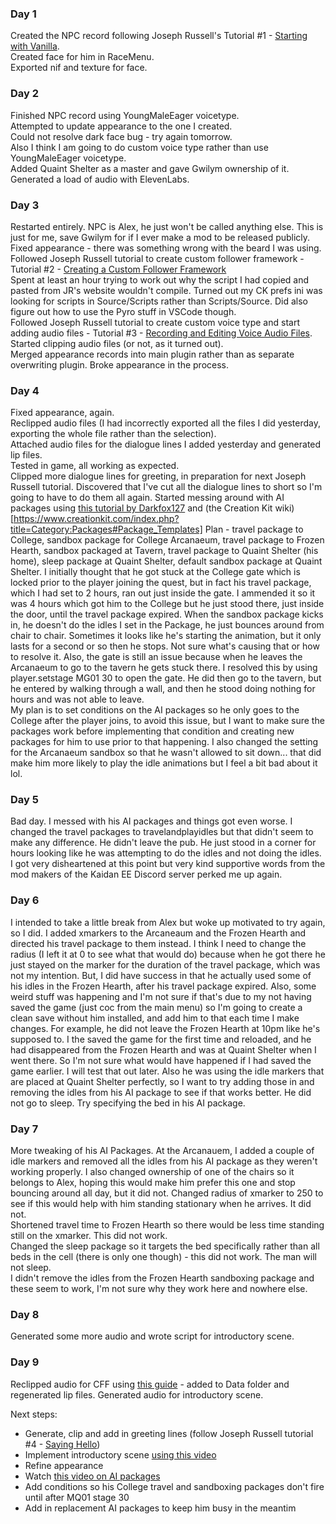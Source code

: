 ### Day 1 
Created the NPC record following Joseph Russell's Tutorial #1 - [Starting with Vanilla](https://www.youtube.com/watch?v=oJB7eLcCo0c).  
Created face for him in RaceMenu.    
Exported nif and texture for face.

### Day 2
Finished NPC record using YoungMaleEager voicetype.  
Attempted to update appearance to the one I created.   
Could not resolve dark face bug - try again tomorrow.  
Also I think I am going to do custom voice type rather than use YoungMaleEager voicetype.  
Added Quaint Shelter as a master and gave Gwilym ownership of it.  
Generated a load of audio with ElevenLabs.

### Day 3
Restarted entirely.  NPC is Alex, he just won't be called anything else.  This is just for me, save Gwilym for if I ever make a mod to be released publicly.  
Fixed appearance - there was something wrong with the beard I was using.  
Followed Joseph Russell tutorial to create custom follower framework  - Tutorial #2 - [Creating a Custom Follower Framework](https://www.youtube.com/watch?v=kEVu-ujB9XU&t=2189s)  
Spent at least an hour trying to work out why the script I had copied and pasted from JR's website wouldn't compile.  Turned out my CK prefs ini was looking for scripts in Source/Scripts rather than Scripts/Source.  Did also figure out how to use the Pyro stuff in VSCode though.  
Followed Joseph Russell tutorial to create custom voice type and start adding audio files - Tutorial #3 - [Recording and Editing Voice Audio Files](https://www.youtube.com/watch?v=aWvnr05bXbQ&t=674s).  
Started clipping audio files (or not, as it turned out).  
Merged appearance records into main plugin rather than as separate overwriting plugin.  Broke appearance in the process.

### Day 4
Fixed appearance, again.  
Reclipped audio files (I had incorrectly exported all the files I did yesterday, exporting the whole file rather than the selection).  
Attached audio files for the dialogue lines I added yesterday and generated lip files.  
Tested in game, all working as expected.  
Clipped more dialogue lines for greeting, in preparation for next Joseph Russell tutorial.
Discovered that I've cut all the dialogue lines to short so I'm going to have to do them all again. 
Started messing around with AI packages using [this tutorial by Darkfox127](https://www.youtube.com/watch?v=E3Nd8LXYRA0&t=900s) and (the Creation Kit wiki)[https://www.creationkit.com/index.php?title=Category:Packages#Package_Templates]
Plan - travel package to College, sandbox package for College Arcanaeum, travel package to Frozen Hearth, sandbox packaged at Tavern, travel package to Quaint Shelter (his home), sleep package at Quaint Shelter, default sandbox package at Quaint Shelter.
I initially thought that he got stuck at the College gate which is locked prior to the player joining the quest, but in fact his travel package, which I had set to 2 hours, ran out just inside the gate.  I ammended it so it was 4 hours which got him to the College but he just stood there, just inside the door, until the travel package expired.
When the sandbox package kicks in, he doesn't do the idles I set in the Package, he just bounces around from chair to chair.  Sometimes it looks like he's starting the animation, but it only lasts for a second or so then he stops.  Not sure what's causing that or how to resolve it.
Also, the gate is still an issue because when he leaves the Arcanaeum to go to the tavern he gets stuck there.
I resolved this by using player.setstage MG01 30 to open the gate.  He did then go to the tavern, but he entered by walking through a wall, and then he stood doing nothing for hours and was not able to leave.  
My plan is to set conditions on the AI packages so he only goes to the College after the player joins, to avoid this issue, but I want to make sure the packages work before implementing that condition and creating new packages for him to use prior to that happening.
I also changed the setting for the Arcanaeum sandbox so that he wasn't allowed to sit down... that did make him more likely to play the idle animations but I feel a bit bad about it lol.

### Day 5
Bad day.  I messed with his AI packages and things got even worse.  I changed the travel packages to travelandplayidles but that didn't seem to make any difference.  He didn't leave the pub.  He just stood in a corner for hours looking like he was attempting to do the idles and not doing the idles.  I got very disheartened at this point but very kind supportive words from the mod makers of the Kaidan EE Discord server perked me up again. 

### Day 6
I intended to take a little break from Alex but woke up motivated to try again, so I did.  I added xmarkers to the Arcaneaum and the Frozen Hearth and directed his travel package to them instead.  I think I need to change the radius (I left it at 0 to see what that would do) because when he got there he just stayed on the marker for the duration of the travel package, which was not my intention.  But, I did have success in that he actually used some of his idles in the Frozen Hearth, after his travel package expired.  Also, some weird stuff was happening and I'm not sure if that's due to my not having saved the game (just coc from the main menu) so I'm going to create a clean save without him installed, and add him to that each time I make changes.  For example, he did not leave the Frozen Hearth at 10pm like he's supposed to.  I the saved the game for the first time and reloaded, and he had disappeared from the Frozen Hearth and was at Quaint Shelter when I went there.  So I'm not sure what would have happened if I had saved the game earlier.  I will test that out later.  Also he was using the idle markers that are placed at Quaint Shelter perfectly, so I want to try adding those in and removing the idles from his AI package to see if that works better. 
 He did not go to sleep.  Try specifying the bed in his AI package.   

### Day 7
More tweaking of his AI Packages.  At the Arcanauem, I added a couple of idle markers and removed all the idles from his AI package as they weren't working properly.  I also changed ownership of one of the chairs so it belongs to Alex, hoping this would make him prefer this one and stop bouncing around all day, but it did not.  Changed radius of xmarker to 250 to see if this would help with him standing stationary when he arrives.  It did not.  
Shortened travel time to Frozen Hearth so there would be less time standing still on the xmarker.  This did not work.  
Changed the sleep package so it targets the bed specifically rather than all beds in the cell (there is only one though) - this did not work.  The man will not sleep.  
I didn't remove the idles from the Frozen Hearth sandboxing package and these seem to work, I'm not sure why they work here and nowhere else.

### Day 8
Generated some more audio and wrote script for introductory scene.

### Day 9
Reclipped audio for CFF using [this guide](https://wiki.beyondskyrim.org/wiki/Arcane_University:Voice_Line_Implementation) - added to Data folder and regenerated lip files.
Generated audio for introductory scene.

Next steps:
- Generate, clip and add in greeting lines (follow Joseph Russell tutorial #4 - [Saying Hello](https://www.youtube.com/watch?v=ycX2QWI08ls))  
- Implement introductory scene [using this video](https://discord.com/channels/959790733336936508/963797617127591976/1130256657344114699)
- Refine appearance
- Watch [this video on AI packages](https://www.youtube.com/watch?v=A4T7iNO5YKg&list=WL&index=1&t=1s)
- Add conditions so his College travel and sandboxing packages don't fire until after MQ01 stage 30
- Add in replacement AI packages to keep him busy in the meantim
